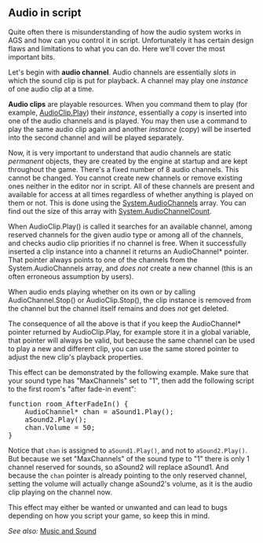 ## Audio in script

Quite often there is misunderstanding of how the audio system works in AGS and how can you control it in script. Unfortunately it has certain design flaws and limitations to what you can do. Here we'll cover the most important bits.

Let's begin with **audio channel**. Audio channels are essentially *slots* in which the sound clip is put for playback. A channel may play one *instance* of one audio clip at a time.

**Audio clips** are playable resources. When you command them to play (for example, [AudioClip.Play](AudioClip#audioclipplay)) their _instance_, essentially a *copy* is inserted into one of the audio channels and is played. You may then use a command to play the same audio clip again and another _instance_ (copy) will be inserted into the second channel and will be played separately.

Now, it is very important to understand that audio channels are static _permanent_ objects, they are created by the engine at startup and are kept throughout the game. There's a fixed number of 8 audio channels. This cannot be changed. You cannot create new channels or remove existing ones neither in the editor nor in script. All of these channels are present and available for access at all times regardless of whether anything is played on them or not. This is done using the [System.AudioChannels](System#systemaudiochannels) array. You can find out the size of this array with [System.AudioChannelCount](System#systemaudiochannelcount).

When AudioClip.Play() is called it searches for an available channel, among reserved channels for the given audio type or among all of the channels, and checks audio clip priorities if no channel is free. When it successfully inserted a clip instance into a channel it returns an AudioChannel* pointer. That pointer always points to one of the channels from the System.AudioChannels array, and *does not* create a new channel (this is an often erroneous assumption by users).

When audio ends playing whether on its own or by calling AudioChannel.Stop() or AudioClip.Stop(), the clip instance is removed from the channel but the channel itself remains and does *not* get deleted.

The consequence of all the above is that if you keep the AudioChannel* pointer returned by AudioClip.Play, for example store it in a global variable, that pointer will always be valid, but because the same channel can be used to play a new and different clip, you can use the same stored pointer to adjust the new clip's playback properties.

This effect can be demonstrated by the following example. Make sure that your sound type has "MaxChannels" set to "1", then add the following script to the first room's "after fade-in event":
<pre>
function room_AfterFadeIn() {
    AudioChannel* chan = aSound1.Play();
    aSound2.Play();
    chan.Volume = 50;
}
</pre>
Notice that `chan` is assigned to `aSound1.Play()`, and not to `aSound2.Play()`. But because we set "MaxChannels" of the sound type to "1" there is only 1 channel reserved for sounds, so aSound2 will replace aSound1. And because the `chan` pointer is already pointing to the only reserved channel, setting the volume will actually change aSound2's volume, as it is the audio clip playing on the channel now.

This effect may either be wanted or unwanted and can lead to bugs depending on how you script your game, so keep this in mind.


*See also:* [Music and Sound](MusicAndSound)
